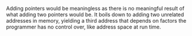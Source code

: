 Adding pointers would be meaningless as there is no meaningful result of what adding two pointers would be. It boils down to adding two unrelated addresses in memory, yielding a third address that depends on factors the programmer has no control over, like address space at run time.
